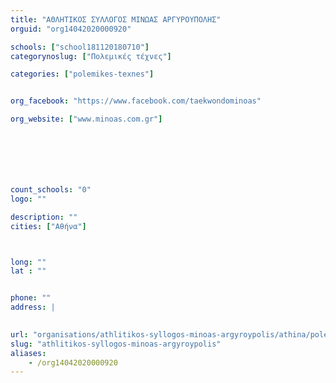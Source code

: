 ```yaml
---
title: "ΑΘΛΗΤΙΚΟΣ ΣΥΛΛΟΓΟΣ ΜΙΝΩΑΣ ΑΡΓΥΡΟΥΠΟΛΗΣ"
orguid: "org14042020000920"

schools: ["school181120180710"]
categorynoslug: ["Πολεμικές τέχνες"]

categories: ["polemikes-texnes"]


org_facebook: "https://www.facebook.com/taekwondominoas"

org_website: ["www.minoas.com.gr"]







count_schools: "0"
logo: ""

description: ""
cities: ["Αθήνα"]



long: ""
lat : ""


phone: ""
address: |
    

url: "organisations/athlitikos-syllogos-minoas-argyroypolis/athina/polemikes-texnes"
slug: "athlitikos-syllogos-minoas-argyroypolis"
aliases:
    - /org14042020000920
---
```



